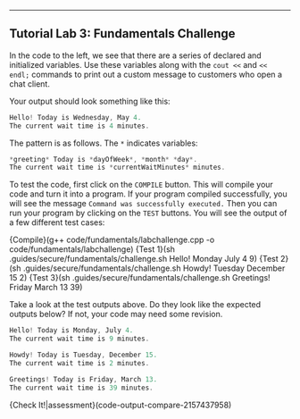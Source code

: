 ---

## Tutorial Lab 3: Fundamentals Challenge

In the code to the left, we see that there are a series of declared and initialized variables. Use these variables along with the `cout <<` and `<< endl;` commands to print out a custom message to customers who open a chat client.

Your output should look something like this:
```c++
Hello! Today is Wednesday, May 4.
The current wait time is 4 minutes.
```

The pattern is as follows. The `*` indicates variables:
```c++
*greeting* Today is *dayOfWeek*, *month* *day*.
The current wait time is *currentWaitMinutes* minutes.
```

To test the code, first click on the `COMPILE` button. This will compile your code and turn it into a program. If your program compiled successfully, you will see the message `Command was successfully executed.` Then you can run your program by clicking on the `TEST` buttons. You will see the output of a few different test cases:

{Compile}(g++ code/fundamentals/labchallenge.cpp -o code/fundamentals/labchallenge)
{Test 1}(sh .guides/secure/fundamentals/challenge.sh Hello! Monday July 4 9)
{Test 2}(sh .guides/secure/fundamentals/challenge.sh Howdy! Tuesday December 15 2)
{Test 3}(sh .guides/secure/fundamentals/challenge.sh Greetings! Friday March 13 39)


Take a look at the test outputs above. Do they look like the expected outputs below? If not, your code may need some revision.
```c++
Hello! Today is Monday, July 4.
The current wait time is 9 minutes.
```
```c++
Howdy! Today is Tuesday, December 15.
The current wait time is 2 minutes.
```
```c++
Greetings! Today is Friday, March 13.
The current wait time is 39 minutes.
```

{Check It!|assessment}(code-output-compare-2157437958)
